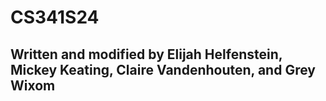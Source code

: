 # CS341S24

## Written and modified by Elijah Helfenstein, Mickey Keating, Claire Vandenhouten, and Grey Wixom